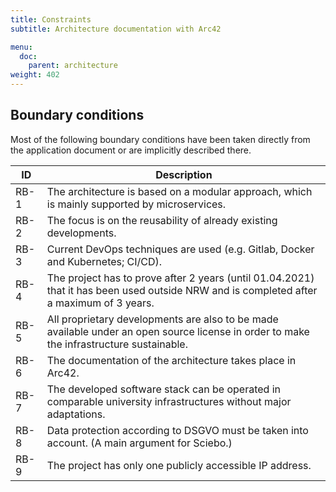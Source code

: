 ```yaml
---
title: Constraints
subtitle: Architecture documentation with Arc42

menu:
  doc:
    parent: architecture
weight: 402
---
```


## Boundary conditions

Most of the following boundary conditions have been taken directly from the application document or are implicitly described there.

| ID   | Description                                                                                                                              |
| ---- | ---------------------------------------------------------------------------------------------------------------------------------------- |
| RB-1 | The architecture is based on a modular approach, which is mainly supported by microservices.                                             |
| RB-2 | The focus is on the reusability of already existing developments.                                                                        |
| RB-3 | Current DevOps techniques are used (e.g. Gitlab, Docker and Kubernetes; CI/CD).                                                          |
| RB-4 | The project has to prove after 2 years (until 01.04.2021) that it has been used outside NRW and is completed after a maximum of 3 years. |
| RB-5 | All proprietary developments are also to be made available under an open source license in order to make the infrastructure sustainable. |
| RB-6 | The documentation of the architecture takes place in Arc42.                                                                              |
| RB-7 | The developed software stack can be operated in comparable university infrastructures without major adaptations.                         |
| RB-8 | Data protection according to DSGVO must be taken into account. (A main argument for Sciebo.)                                             |
| RB-9 | The project has only one publicly accessible IP address.                                                                                 |
